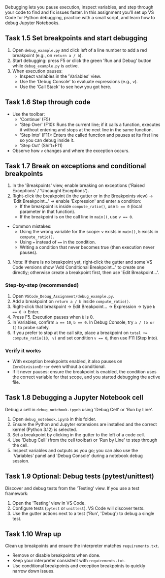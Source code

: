 Debugging lets you pause execution, inspect variables, and step through your code to find and fix issues faster. In this assignment you'll set up VS Code for Python debugging, practice with a small script, and learn how to debug Jupyter Notebooks.

## Task 1.5 Set breakpoints and start debugging

1. Open `debug_example.py` and click left of a line number to add a red breakpoint (e.g., on `return a / b`).
2. Start debugging: press F5 or click the green 'Run and Debug' button while `debug_example.py` is active.
3. When execution pauses:
   - Inspect variables in the 'Variables' view.
   - Use the 'Debug Console' to evaluate expressions (e.g., `v`).
   - Use the 'Call Stack' to see how you got here.

## Task 1.6 Step through code

- Use the toolbar:
  - 'Continue' (F5)
  - 'Step Over' (F10): Runs the current line; if it calls a function, executes it without entering and stops at the next line in the same function.
  - 'Step Into' (F11): Enters the called function and pauses at its first line so you can debug inside it.
  - 'Step Out' (Shift+F11)
- Observe how `v` changes and where the exception occurs.

## Task 1.7 Break on exceptions and conditional breakpoints

1. In the 'Breakpoints' view, enable breaking on exceptions ('Raised Exceptions' / 'Uncaught Exceptions').
2. Right-click the breakpoint (in the gutter or in the Breakpoints view) → 'Edit Breakpoint...' → enable 'Expression' and enter a condition:
    - If the breakpoint is inside `compute_ratio()`, use `b == 0` (local parameter in that function).
    - If the breakpoint is on the call line in `main()`, use `v == 0`.
- Common mistakes:
  - Using the wrong variable for the scope: `v` exists in `main()`, `b` exists in `compute_ratio()`.
  - Using `=` instead of `==` in the condition.
  - Writing a condition that never becomes true (then execution never pauses).

 3. Note: If there is no breakpoint yet, right‑click the gutter and some VS Code versions show 'Add Conditional Breakpoint...' to create one directly; otherwise create a breakpoint first, then use 'Edit Breakpoint...'.

 ### Step-by-step (recommended)

1. Open `VSCode_Debug_Assignment/debug_example.py`.
2. Add a breakpoint on `return a / b` inside `compute_ratio()`.
3. Right-click that breakpoint → Edit Breakpoint… → Expression → type `b == 0` → Enter.
4. Press F5. Execution pauses when `b` is 0.
5. In Variables, confirm `a == 10`, `b == 0`. In Debug Console, try `a / (b or 1)` to probe safely.
6. If you prefer to stop at the call site, place a breakpoint on `total += compute_ratio(10, v)` and set condition `v == 0`, then use F11 (Step Into).

### Verify it works

- With exception breakpoints enabled, it also pauses on `ZeroDivisionError` even without a conditional.
- If it never pauses: ensure the breakpoint is enabled, the condition uses the correct variable for that scope, and you started debugging the active file.

## Task 1.8 Debugging a Jupyter Notebook cell

Debug a cell in `debug_notebook.ipynb` using 'Debug Cell' or 'Run by Line'.
1. Open `debug_notebook.ipynb` in this folder.
2. Ensure the Python and Jupyter extensions are installed and the correct kernel (Python 3.12) is selected.
3. Set a breakpoint by clicking in the gutter to the left of a code cell.
4. Use 'Debug Cell' (from the cell toolbar) or 'Run by Line' to step through the cell.
5. Inspect variables and outputs as you go; you can also use the 'Variables' panel and 'Debug Console' during a notebook debug session.

## Task 1.9 Optional: Debug tests (pytest/unittest)

Discover and debug tests from the 'Testing' view.
If you use a test framework:
1. Open the 'Testing' view in VS Code.
2. Configure tests (`pytest` or `unittest`). VS Code will discover tests.
3. Use the gutter actions next to a test ('Run', 'Debug') to debug a single test.

## Task 1.10 Wrap up

Clean up breakpoints and ensure the interpreter matches `requirements.txt`.
- Remove or disable breakpoints when done.
- Keep your interpreter consistent with `requirements.txt`.
- Use conditional breakpoints and exception breakpoints to quickly narrow down issues.
